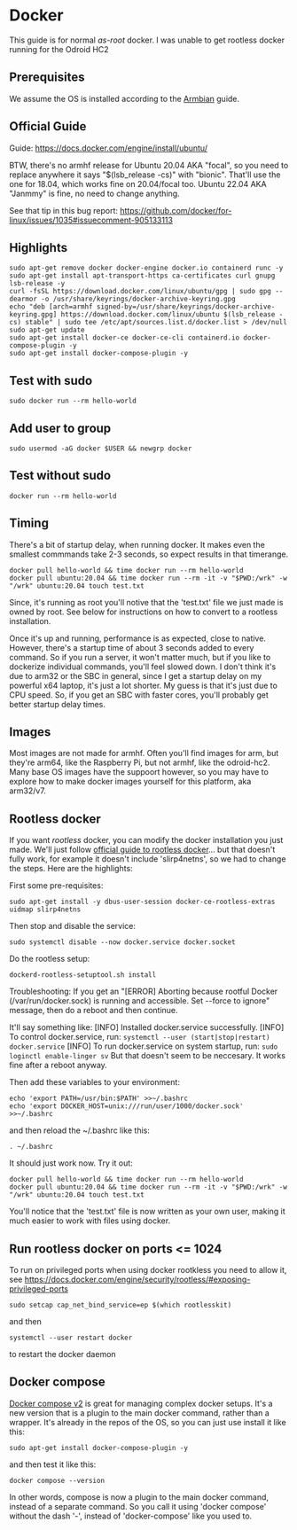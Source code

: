 # Docker

This guide is for normal *as-root* docker. I was unable to get rootless docker running for the Odroid HC2

## Prerequisites

We assume the OS is installed according to the [Armbian](./ARMBIAN.md) guide.

## Official Guide

Guide: <https://docs.docker.com/engine/install/ubuntu/>

BTW, there's no armhf release for Ubuntu 20.04 AKA "focal", so you need to replace anywhere it says "$(lsb_release -cs)" with "bionic". That'll use the one for 18.04, which works fine on 20.04/focal too. Ubuntu 22.04 AKA "Janmmy" is fine, no need to change anything.

See that tip in this bug report: <https://github.com/docker/for-linux/issues/1035#issuecomment-905133113>

## Highlights

    sudo apt-get remove docker docker-engine docker.io containerd runc -y
    sudo apt-get install apt-transport-https ca-certificates curl gnupg lsb-release -y
    curl -fsSL https://download.docker.com/linux/ubuntu/gpg | sudo gpg --dearmor -o /usr/share/keyrings/docker-archive-keyring.gpg
    echo "deb [arch=armhf signed-by=/usr/share/keyrings/docker-archive-keyring.gpg] https://download.docker.com/linux/ubuntu $(lsb_release -cs) stable" | sudo tee /etc/apt/sources.list.d/docker.list > /dev/null
    sudo apt-get update
    sudo apt-get install docker-ce docker-ce-cli containerd.io docker-compose-plugin -y
    sudo apt-get install docker-compose-plugin -y

## Test with sudo

    sudo docker run --rm hello-world

## Add user to group

    sudo usermod -aG docker $USER && newgrp docker

## Test without sudo

    docker run --rm hello-world

## Timing

There's a bit of startup delay, when running docker. It makes even the smallest commmands take 2-3 seconds, so expect results in that timerange.

    docker pull hello-world && time docker run --rm hello-world
    docker pull ubuntu:20.04 && time docker run --rm -it -v "$PWD:/wrk" -w "/wrk" ubuntu:20.04 touch test.txt

Since, it's running as root you'll notive that the 'test.txt' file we just made is owned by root. See below for instructions on how to convert to a rootless installation.

Once it's up and running, performance is as expected, close to native. However, there's a startup time of about 3 seconds added to every command. So if you run a server, it won't matter much, but if you like to dockerize individual commands, you'll feel slowed down. I don't think it's due to arm32 or the SBC in general, since I get a startup delay on my powerful x64 laptop, it's just a lot shorter. My guess is that it's just due to CPU speed. So, if you get an SBC with faster cores, you'll probably get better startup delay times.

## Images

Most images are not made for armhf. Often you'll find images for arm, but they're arm64, like the Raspberry Pi, but not armhf, like the odroid-hc2. Many base OS images have the suppoort however, so you may have to explore how to make docker images yourself for this platform, aka arm32/v7.

## Rootless docker

If you want *rootless* docker, you can modify the docker installation you just made. We'll just follow [official guide to rootless docker](https://docs.docker.com/engine/security/rootless/)... but that doesn't fully work, for example it doesn't include 'slirp4netns', so we had to change the steps. Here are the highlights:

First some pre-requisites:

    sudo apt-get install -y dbus-user-session docker-ce-rootless-extras uidmap slirp4netns

Then stop and disable the service:

    sudo systemctl disable --now docker.service docker.socket

Do the rootless setup:

    dockerd-rootless-setuptool.sh install

Troubleshooting: If you get an "[ERROR] Aborting because rootful Docker (/var/run/docker.sock) is running and accessible. Set --force to ignore" message, then do a reboot and then continue.

It'll say something like:
    [INFO] Installed docker.service successfully.
    [INFO] To control docker.service, run: `systemctl --user (start|stop|restart) docker.service`
    [INFO] To run docker.service on system startup, run: `sudo loginctl enable-linger sv`
But that doesn't seem to be neccesary. It works fine after a reboot anyway.

Then add these variables to your environment:

    echo 'export PATH=/usr/bin:$PATH' >>~/.bashrc
    echo 'export DOCKER_HOST=unix:///run/user/1000/docker.sock' >>~/.bashrc

and then reload the ~/.bashrc like this:

    . ~/.bashrc

It should just work now. Try it out:

    docker pull hello-world && time docker run --rm hello-world
    docker pull ubuntu:20.04 && time docker run --rm -it -v "$PWD:/wrk" -w "/wrk" ubuntu:20.04 touch test.txt

You'll notice that the 'test.txt' file is now written as your own user, making it much easier to work with files using docker.

## Run rootless docker on ports <= 1024

To run on privileged ports when using docker rootkless you need to allow it, see <https://docs.docker.com/engine/security/rootless/#exposing-privileged-ports>

    sudo setcap cap_net_bind_service=ep $(which rootlesskit)

and then

    systemctl --user restart docker

to restart the docker daemon

## Docker compose

[Docker compose v2](https://docs.docker.com/compose/cli-command/) is great for managing complex docker setups. It's a new version that is a plugin to the main docker command, rather than a wrapper. It's already in the repos of the OS, so you can just use install it like this:

    sudo apt-get install docker-compose-plugin -y

and then test it like this:

    docker compose --version

In other words, compose is now a plugin to the main docker command, instead of a separate command. So you call it using 'docker compose' without the dash '-', instead of 'docker-compose' like you used to.
